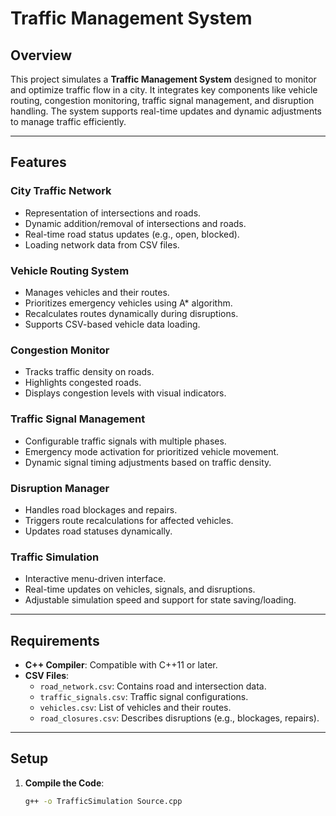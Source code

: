 # Traffic Management System

## Overview

This project simulates a **Traffic Management System** designed to monitor and optimize traffic flow in a city. It integrates key components like vehicle routing, congestion monitoring, traffic signal management, and disruption handling. The system supports real-time updates and dynamic adjustments to manage traffic efficiently.

---

## Features

### City Traffic Network

- Representation of intersections and roads.
- Dynamic addition/removal of intersections and roads.
- Real-time road status updates (e.g., open, blocked).
- Loading network data from CSV files.

### Vehicle Routing System

- Manages vehicles and their routes.
- Prioritizes emergency vehicles using A\* algorithm.
- Recalculates routes dynamically during disruptions.
- Supports CSV-based vehicle data loading.

### Congestion Monitor

- Tracks traffic density on roads.
- Highlights congested roads.
- Displays congestion levels with visual indicators.

### Traffic Signal Management

- Configurable traffic signals with multiple phases.
- Emergency mode activation for prioritized vehicle movement.
- Dynamic signal timing adjustments based on traffic density.

### Disruption Manager

- Handles road blockages and repairs.
- Triggers route recalculations for affected vehicles.
- Updates road statuses dynamically.

### Traffic Simulation

- Interactive menu-driven interface.
- Real-time updates on vehicles, signals, and disruptions.
- Adjustable simulation speed and support for state saving/loading.

---

## Requirements

- **C++ Compiler**: Compatible with C++11 or later.
- **CSV Files**:
  - `road_network.csv`: Contains road and intersection data.
  - `traffic_signals.csv`: Traffic signal configurations.
  - `vehicles.csv`: List of vehicles and their routes.
  - `road_closures.csv`: Describes disruptions (e.g., blockages, repairs).

---

## Setup

1. **Compile the Code**:
   ```bash
   g++ -o TrafficSimulation Source.cpp
   ```
